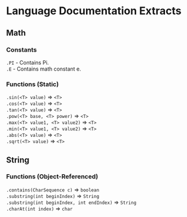 # Language Documentation Extracts

## Math
### Constants
`.PI` - Contains Pi.  
`.E` - Contains math constant e.  

### Functions (Static)
`.sin(<T> value)` => `<T>`  
`.cos(<T> value)` => `<T>`  
`.tan(<T> value)` => `<T>`  
`.pow(<T> base, <T> power)` => `<T>`  
`.max(<T> value1, <T> value2)` => `<T>`  
`.min(<T> value1, <T> value2)` => `<T>`  
`.abs(<T> value)` => `<T>`  
`.sqrt(<T> value)` => `<T>`  
## String
### Functions (Object-Referenced)
`.contains(CharSequence c)` => `boolean`  
`.substring(int beginIndex)` => `String`  
`.substring(int beginIndex, int endIndex)` => `String`  
`.charAt(int index)` => `char`  